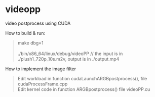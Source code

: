 # videopp
video postprocess using CUDA

How to build & run:
> make dbg=1      <br/>      
> ./bin/x86_64/linux/debug/videoPP            // the input is in ./plush1_720p_10s.m2v, output is in ./output.mp4
 
How to implement the image filter
> Edit workload in function cudaLaunchARGBpostprocess(), file cudaProcessFrame.cpp <br/>
> Edit kernel code in function ARGBpostprocess() file videoPP.cu
